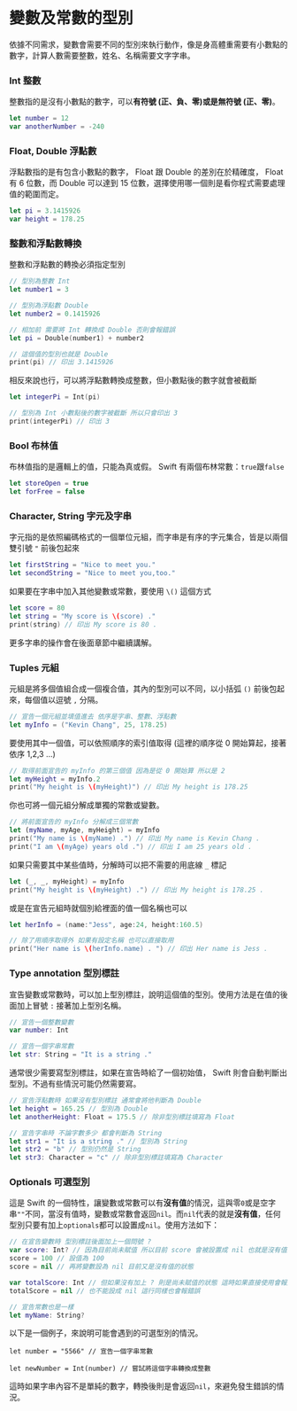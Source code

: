 # 變數及常數的型別

依據不同需求，變數會需要不同的型別來執行動作，像是身高體重需要有小數點的數字，計算人數需要整數，姓名、名稱需要文字字串。

### Int 整數

整數指的是沒有小數點的數字，可以**有符號 (正、負、零)**或是**無符號 (正、零)**。

```swift
let number = 12
var anotherNumber = -240

```


### Float, Double 浮點數

浮點數指的是有包含小數點的數字， Float 跟 Double 的差別在於精確度， Float 有 6 位數，而 Double 可以達到 15 位數，選擇使用哪一個則是看你程式需要處理值的範圍而定。

```swift
let pi = 3.1415926
var height = 178.25

```


### 整數和浮點數轉換

整數和浮點數的轉換必須指定型別

```swift
// 型別為整數 Int
let number1 = 3

// 型別為浮點數 Double
let number2 = 0.1415926

// 相加前 需要將 Int 轉換成 Double 否則會報錯誤
let pi = Double(number1) + number2

// 這個值的型別也就是 Double
print(pi) // 印出 3.1415926
```

相反來說也行，可以將浮點數轉換成整數，但小數點後的數字就會被截斷

```swift
let integerPi = Int(pi)

// 型別為 Int 小數點後的數字被截斷 所以只會印出 3
print(integerPi) // 印出 3

```


### Bool 布林值

布林值指的是邏輯上的值，只能為真或假。 Swift 有兩個布林常數：`true`跟`false`

```swift
let storeOpen = true
let forFree = false

```


### Character, String 字元及字串

字元指的是依照編碼格式的一個單位元組，而字串是有序的字元集合，皆是以兩個雙引號 `"` 前後包起來

```swift
let firstString = "Nice to meet you."
let secondString = "Nice to meet you,too."

```

如果要在字串中加入其他變數或常數，要使用 `\()` 這個方式

```swift
let score = 80
let string = "My score is \(score) ."
print(string) // 印出 My score is 80 .

```

更多字串的操作會在後面章節中繼續講解。


### Tuples 元組

元組是將多個值組合成一個複合值，其內的型別可以不同，以小括弧 `()` 前後包起來，每個值以逗號 `,` 分隔。

```swift
// 宣告一個元組並填值進去 依序是字串、整數、浮點數
let myInfo = ("Kevin Chang", 25, 178.25)

```

要使用其中一個值，可以依照順序的索引值取得 (這裡的順序從 0 開始算起，接著依序 1,2,3 ...)

```swift
// 取得前面宣告的 myInfo 的第三個值 因為是從 0 開始算 所以是 2
let myHeight = myInfo.2
print("My height is \(myHeight)") // 印出 My height is 178.25

```

你也可將一個元組分解成單獨的常數或變數。

```swift
// 將前面宣告的 myInfo 分解成三個常數
let (myName, myAge, myHeight) = myInfo
print("My name is \(myName) .") // 印出 My name is Kevin Chang .
print("I am \(myAge) years old .") // 印出 I am 25 years old . 

```

如果只需要其中某些值時，分解時可以把不需要的用底線 `_` 標記

```swift
let (_, _, myHeight) = myInfo
print("My height is \(myHeight) .") // 印出 My height is 178.25 .


```

或是在宣告元組時就個別給裡面的值一個名稱也可以

```swift
let herInfo = (name:"Jess", age:24, height:160.5)

// 除了用順序取得外 如果有設定名稱 也可以直接取用
print("Her name is \(herInfo.name) . ") // 印出 Her name is Jess .

```


### Type annotation 型別標註

宣告變數或常數時，可以加上型別標註，說明這個值的型別。使用方法是在值的後面加上冒號 `:` 接著加上型別名稱。

```swift
// 宣告一個整數變數
var number: Int

// 宣告一個字串常數
let str: String = "It is a string ."

```

通常很少需要寫型別標註，如果在宣告時給了一個初始值， Swift 則會自動判斷出型別。不過有些情況可能仍然需要寫。

```swift
// 宣告浮點數時 如果沒有型別標註 通常會將他判斷為 Double 
let height = 165.25 // 型別為 Double
let anotherHeight: Float = 175.5 // 除非型別標註填寫為 Float

// 宣告字串時 不論字數多少 都會判斷為 String
let str1 = "It is a string ." // 型別為 String
let str2 = "b" // 型別仍然是 String
let str3: Character = "c" // 除非型別標註填寫為 Character


```


### Optionals 可選型別

這是 Swift 的一個特性，讓變數或常數可以有**沒有值**的情況，這與零`0`或是空字串`""`不同，當沒有值時，變數或常數會返回`nil`。而`nil`代表的就是**沒有值**，任何型別只要有加上`optionals`都可以設置成`nil`。使用方法如下：

```swift
// 在宣告變數時 型別標註後面加上一個問號 ?
var score: Int? // 因為目前尚未賦值 所以目前 score 會被設置成 nil 也就是沒有值的狀態
score = 100 // 設值為 100
score = nil // 再將變數設為 nil 目前又是沒有值的狀態

var totalScore: Int // 但如果沒有加上 ? 則是尚未賦值的狀態 這時如果直接使用會報錯誤
totalScore = nil // 也不能設成 nil 這行同樣也會報錯誤

// 宣告常數也是一樣
let myName: String?


```

以下是一個例子，來說明可能會遇到的可選型別的情況。

```
let number = "5566" // 宣告一個字串常數

let newNumber = Int(number) // 嘗試將這個字串轉換成整數

```

這時如果字串內容不是單純的數字，轉換後則是會返回`nil`，來避免發生錯誤的情況。







